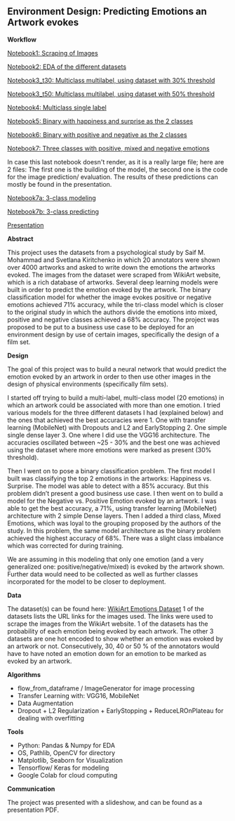 ## Environment Design: Predicting Emotions an Artwork evokes

**Workflow**

[Notebook1: Scraping of Images](https://github.com/zey-o/DeepLearning_Wikiart_Emotions/blob/main/1_scrape_images.ipynb) 

[Notebook2: EDA of the different datasets](https://github.com/zey-o/DeepLearning_Wikiart_Emotions/blob/main/2_data_organization_EDA.ipynb) 

[Notebook3_t30: Multiclass multilabel, using dataset with 30% threshold](https://github.com/zey-o/DeepLearning_Wikiart_Emotions/blob/main/3_t30_model_20_class_multilabel.ipynb) 

[Notebook3_t50: Multiclass multilabel, using dataset with 50% threshold](https://github.com/zey-o/DeepLearning_Wikiart_Emotions/blob/main/3_t50_20_class_multilabel.ipynb) 

[Notebook4: Multiclass single label](https://github.com/zey-o/DeepLearning_Wikiart_Emotions/blob/main/4_20_class_single_label.ipynb) 

[Notebook5: Binary with happiness and surprise as the 2 classes](https://github.com/zey-o/DeepLearning_Wikiart_Emotions/blob/main/5_binary_happiness_surprise.ipynb) 

[Notebook6: Binary with positive and negative as the 2 classes](https://github.com/zey-o/DeepLearning_Wikiart_Emotions/blob/main/6_binary_positive_neg.ipynb) 

[Notebook7: Three classes with positive, mixed and negative emotions](https://github.com/zey-o/DeepLearning_Wikiart_Emotions/blob/main/7_three_classes.ipynb) 

In case this last notebook doesn't render, as it is a really large file; here are 2 files: The first one is the building of the model, the second one is the code for the image prediction/ evaluation. The results of these predictions can mostly be found in the presentation. 

[Notebook7a: 3-class modeling](https://github.com/zey-o/DeepLearning_Wikiart_Emotions/blob/main/7a_three_classes_modeling.ipynb) 

[Notebook7b: 3-class predicting](https://github.com/zey-o/DeepLearning_Wikiart_Emotions/blob/main/7b_three_classes_predictions.ipynb) 

[Presentation](https://github.com/zey-o/DeepLearning_Wikiart_Emotions/blob/main/Presentation_DL_Wikiart_Emotions.pdf) 

**Abstract**

This project uses the datasets from a psychological study by Saif M. Mohammad and Svetlana Kiritchenko in which 20 annotators were shown over 4000 artworks and asked to write down the emotions the artworks evoked. The images from the dataset were scraped from WikiArt website, which is a rich database of artworks. Several deep learning models were built in order to predict the emotion evoked by the artwork. The binary classification model for whether the image evokes positive or negative emotions achieved 71% accuracy, while the tri-class model which is closer to the original study in which the authors divide the emotions into mixed, positive and negative classes achieved a 68% accuracy. The project was proposed to be put to a business use case to be deployed for an environment design by use of certain images, specifically the design of a film set. 


**Design**

The goal of this project was to build a neural network that would predict the emotion evoked by an artwork in order to then use other images in the design of physical environments (specifically film sets). 

I started off trying to build a multi-label, multi-class model (20 emotions) in which an artwork could be associated with more than one emotion. I tried various models for the three different datasets I had (explained below) and the ones that achieved the best accuracies were 1. One with transfer learning (MobileNet) with Dropouts and L2 and EarlyStopping 2. One simple single dense layer 3. One where I did use the VGG16 architecture. The accuracies oscillated between ~25 - 30% and the best one was achieved using the dataset where more emotions were marked as present (30% threshold). 

Then I went on to pose a binary classification problem. The first model I built was classifying the top 2 emotions in the artworks: Happiness vs. Surprise. The model was able to detect with a 85% accuracy. But this problem didn’t present a good business use case. I then went on to build a model for the Negative vs. Positive Emotion evoked by an artwork. I was able to get the best accuracy, a 71%, using transfer learning (MobileNet) architecture with 2 simple Dense layers. Then I added a third class, Mixed Emotions, which was loyal to the grouping proposed by the authors of the study. In this problem, the same model architecture as the binary problem achieved the highest accuracy of 68%. There was a slight class imbalance which was corrected for during training. 

We are assuming in this modeling that only one emotion (and a very generalized one: positive/negative/mixed) is evoked by the artwork shown. Further data would need to be collected as well as further classes incorporated for the model to be closer to deployment. 

**Data**

The dataset(s) can be found here: [WikiArt Emotions Dataset](http://saifmohammad.com/WebPages/wikiartemotions.html#ethics)
1 of the datasets lists the URL links for the images used. The links were used to scrape the images from the WikiArt website. 
1 of the datasets has the probability of each emotion being evoked by each artwork. 
The other 3 datasets are one hot encoded to show whether an emotion was evoked by an artwork or not. Consecutively, 30, 40 or 50 % of the annotators would have to have noted an emotion down for an emotion to be marked as evoked by an artwork. 

**Algorithms**
- flow_from_dataframe / ImageGenerator for image processing 
- Transfer Learning with: VGG16, MobileNet 
- Data Augmentation
- Dropout + L2 Regularization + EarlyStopping + ReduceLROnPlateau for dealing with overfitting 

**Tools**
- Python: Pandas & Numpy for EDA
- OS, Pathlib, OpenCV for directory
- Matplotlib, Seaborn for Visualization 
- Tensorflow/ Keras for modeling 
- Google Colab for cloud computing

**Communication**

The project was presented with a slideshow, and can be found as a presentation PDF. 

